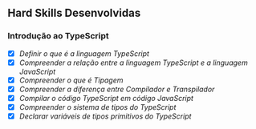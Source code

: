 ## Hard Skills Desenvolvidas

### Introdução ao TypeScript

- [X] _Definir o que é a linguagem TypeScript_
- [X] _Compreender a relação entre a linguagem TypeScript e a linguagem JavaScript_
- [X] _Compreender o que é Tipagem_
- [X] _Compreender a diferença entre Compilador e Transpilador_
- [X] _Compilar o código TypeScript em código JavaScript_
- [X] _Compreender o sistema de tipos do TypeScript_
- [X] _Declarar variáveis de tipos primitivos do TypeScript_
